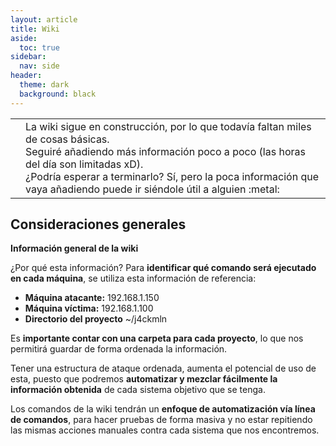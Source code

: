 ```yaml
---
layout: article
title: Wiki
aside:
  toc: true
sidebar:
  nav: side
header:
  theme: dark
  background: black
---
```


<table class="table-full">
<tr>
<td class="td-red"><b></b></td>
<td class="table-full td-light-red space-top-botton">La wiki sigue en construcción, por lo que todavía faltan miles de cosas básicas.<br>Seguiré añadiendo más información poco a poco (las horas del día son limitadas xD).<br>¿Podría esperar a terminarlo? Sí, pero la poca información que vaya añadiendo puede ir siéndole útil a alguien :metal:</td>
</tr>
</table>

<h2>Consideraciones generales</h2>

**Información general de la wiki**

¿Por qué esta información? Para **identificar qué comando será ejecutado en cada máquina**, se utiliza esta información de referencia: 

* **Máquina atacante:** 192.168.1.150
* **Máquina víctima:** 192.168.1.100
* **Directorio del proyecto** ~/j4ckmln

Es **importante contar con una carpeta para cada proyecto**, lo que nos permitirá guardar de forma ordenada la información.

Tener una estructura de ataque ordenada, aumenta el potencial de uso de esta, puesto que podremos **automatizar y mezclar fácilmente la información obtenida** de cada sistema objetivo que se tenga.

Los comandos de la wiki tendrán un **enfoque de automatización vía línea de comandos**, para hacer pruebas de forma masiva y no estar repitiendo las mismas acciones manuales contra cada sistema que nos encontremos.

